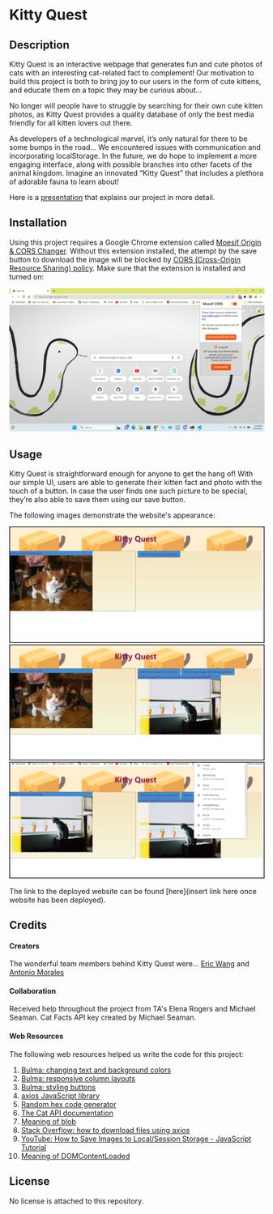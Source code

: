 # Kitty Quest

## Description

Kitty Quest is an interactive webpage that generates fun and cute photos of cats with an interesting cat-related fact to complement! Our motivation to build this project is both to bring joy to our users in the form of cute kittens, and educate them on a topic they may be curious about…

No longer will people have to struggle by searching for their own cute kitten photos, as Kitty Quest provides a quality database of only the best media friendly for all kitten lovers out there.

As developers of a technological marvel, it’s only natural for there to be some bumps in the road… We encountered issues with communication and incorporating localStorage. In the future, we do hope to implement a more engaging interface, along with possible branches into other facets of the animal kingdom. Imagine an innovated “Kitty Quest” that includes a plethora of adorable fauna to learn about!

Here is a [presentation](https://docs.google.com/presentation/d/1fS1XWilwuy1sI-x_VTZxI5Nk_DCCVPqKJ6pESrF8rbw/edit?usp=sharing) that explains our project in more detail.

## Installation
Using this project requires a Google Chrome extension called [Moesif Origin & CORS Changer](https://chrome.google.com/webstore/detail/moesif-origin-cors-change/digfbfaphojjndkpccljibejjbppifbc). Without this extension installed, the attempt by the save button to download the image will be blocked by [CORS (Cross-Origin Resource Sharing) policy](https://www.moesif.com/blog/technical/cors/Authoritative-Guide-to-CORS-Cross-Origin-Resource-Sharing-for-REST-APIs/). Make sure that the extension is installed and turned on:

![CORS extension turned on](./assets/images/Moesif_CORS_extension_turned_on.png)

## Usage
Kitty Quest is straightforward enough for anyone to get the hang of! With our simple UI, users are able to generate their kitten fact and photo with the touch of a button. In case the user finds one such picture to be special, they’re also able to save them using our save button.

The following images demonstrate the website's appearance:

![Kitty Quest page loaded](./assets/images/kitty_quest_appearance_at_load.png)
![Kitty Quest cat button clicked](./assets/images/kitty_quest_cat_button_clicked.png)
![Kitty Quest save button clicked](./assets/images/kitty_quest_save_button_clicked.png)

The link to the deployed website can be found [here](insert link here once website has been deployed).

## Credits
#### Creators
The wonderful team members behind Kitty Quest were…
[Eric Wang](https://github.com/GimmeKitties711)
and
[Antonio Morales](https://github.com/xqzo)

#### Collaboration
Received help throughout the project from TA's Elena Rogers and Michael Seaman.
Cat Facts API key created by Michael Seaman.

#### Web Resources
The following web resources helped us write the code for this project:

1. [Bulma: changing text and background colors](https://bulma.io/documentation/helpers/color-helpers/)
2. [Bulma: responsive column layouts](https://bulma.io/documentation/columns/responsiveness/)
3. [Bulma: styling buttons](https://bulma.io/documentation/elements/button/)
4. [axios JavaScript library](https://cdnjs.com/libraries/axios)
5. [Random hex code generator](https://www.random.org/colors/hex)
6. [The Cat API documentation](https://developers.thecatapi.com/view-account/ylX4blBYT9FaoVd6OhvR?report=bOoHBz-8t)
7. [Meaning of blob](https://www.cloudflare.com/learning/cloud/what-is-blob-storage/)
8. [Stack Overflow: how to download files using axios](https://stackoverflow.com/questions/41938718/how-to-download-files-using-axios)
9. [YouTube: How to Save Images to Local/Session Storage - JavaScript Tutorial](https://www.youtube.com/watch?v=8K2ihr3NC40)
10. [Meaning of DOMContentLoaded](https://developer.mozilla.org/en-US/docs/Web/API/Document/DOMContentLoaded_event)

## License
No license is attached to this repository.

